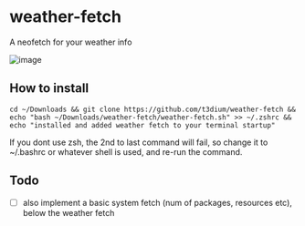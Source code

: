 # weather-fetch
A neofetch for your weather info

![image](https://user-images.githubusercontent.com/83690012/207031953-99e67767-53af-416d-ba3c-8303440495fc.png)


## How to install

``cd ~/Downloads && git clone https://github.com/t3dium/weather-fetch && echo "bash ~/Downloads/weather-fetch/weather-fetch.sh" >> ~/.zshrc && echo "installed and added weather fetch to your terminal startup"``

If you dont use zsh, the 2nd to last command will fail, so change it to ~/.bashrc or whatever shell is used, and re-run the command.

## Todo

- [ ] also implement a basic system fetch (num of packages, resources etc), below the weather fetch
